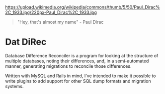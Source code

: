 https://upload.wikimedia.org/wikipedia/commons/thumb/5/50/Paul_Dirac%2C_1933.jpg/220px-Paul_Dirac%2C_1933.jpg
> "Hey, that's almost my name" - Paul Dirac

Dat DiRec
=========

Database Difference Reconciler is a program for looking at the structure of
multiple databases, noting their differences, and, in a semi-automated manner,
generating migrations to reconcile those differences.

Written with MySQL and Rails in mind, I've intended to make it possible to write
plugins to add support for other SQL dump formats and migration systems.
